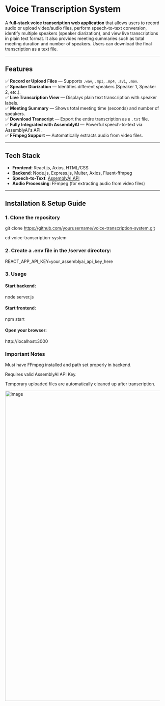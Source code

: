 # Voice Transcription System

A **full-stack voice transcription web application** that allows users to record audio or upload video/audio files, perform speech-to-text conversion, identify multiple speakers (speaker diarization), and view live transcriptions in plain text format. It also provides meeting summaries such as total meeting duration and number of speakers. Users can download the final transcription as a text file.

---

## Features

✅ **Record or Upload Files** — Supports `.wav`, `.mp3`, `.mp4`, `.avi`, `.mov`.  
✅ **Speaker Diarization** — Identifies different speakers (Speaker 1, Speaker 2, etc.).  
✅ **Live Transcription View** — Displays plain text transcription with speaker labels.  
✅ **Meeting Summary** — Shows total meeting time (seconds) and number of speakers.  
✅ **Download Transcript** — Export the entire transcription as a `.txt` file.  
✅ **Fully Integrated with AssemblyAI** — Powerful speech-to-text via AssemblyAI's API.  
✅ **FFmpeg Support** — Automatically extracts audio from video files.

---

## Tech Stack

- **Frontend**: React.js, Axios, HTML/CSS
- **Backend**: Node.js, Express.js, Multer, Axios, Fluent-ffmpeg
- **Speech-to-Text**: [AssemblyAI API](https://www.assemblyai.com/)
- **Audio Processing**: FFmpeg (for extracting audio from video files)


---

## Installation & Setup Guide

### 1. Clone the repository

git clone https://github.com/yourusername/voice-transcription-system.git

cd voice-transcription-system


### 2. Create a .env file in the /server directory:

REACT_APP_API_KEY=your_assemblyai_api_key_here

### 3. Usage

#### Start backend:

node server.js

#### Start frontend:

npm start

#### Open your browser:

http://localhost:3000

### Important Notes

Must have FFmpeg installed and path set properly in backend.

Requires valid AssemblyAI API Key.

Temporary uploaded files are automatically cleaned up after transcription.

<img width="1919" height="1006" alt="image" src="https://github.com/user-attachments/assets/89c17610-9d22-4b87-a99f-51fa3b85a666" />
